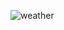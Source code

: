 ![weather](https://user-images.githubusercontent.com/65844503/215374999-9d469df8-1097-4827-9160-59d410c57108.PNG)
